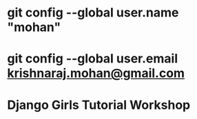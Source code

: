 # git config --global user.name "mohan"
# git config --global user.email krishnaraj.mohan@gmail.com
# Django Girls Tutorial Workshop
